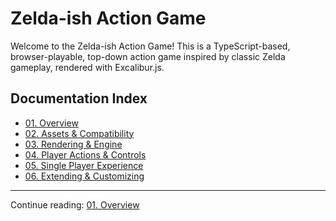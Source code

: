 # Zelda-ish Action Game

Welcome to the Zelda-ish Action Game! This is a TypeScript-based, browser-playable, top-down action game inspired by classic Zelda gameplay, rendered with Excalibur.js.

## Documentation Index

- [01. Overview](01.%20Overview.md)
- [02. Assets & Compatibility](02.%20Assets%20and%20Compatibility.md)
- [03. Rendering & Engine](03.%20Rendering%20and%20Engine.md)
- [04. Player Actions & Controls](04.%20Player%20Actions%20and%20Controls.md)
- [05. Single Player Experience](05.%20Multiplayer%20and%20Networking.md)
- [06. Extending & Customizing](06.%20Extending%20and%20Customizing.md)

---

Continue reading: [01. Overview](01.%20Overview.md)
